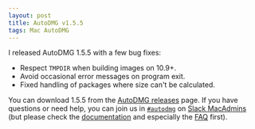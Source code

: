 ```yaml
---
layout: post
title: AutoDMG v1.5.5
tags: Mac AutoDMG
---
```


I released AutoDMG 1.5.5 with a few bug fixes:

* Respect `TMPDIR` when building images on 10.9+.
* Avoid occasional error messages on program exit.
* Fixed handling of packages where size can't be calculated.

You can download 1.5.5 from the [AutoDMG releases](https://github.com/MagerValp/AutoDMG/releases) page. If you have questions or need help, you can join us in [`#autodmg`](https://macadmins.slack.com/archives/autodmg) on [Slack MacAdmins](http://macadmins.org) (but please check the [documentation](https://github.com/MagerValp/AutoDMG/wiki) and especially the [FAQ](https://github.com/MagerValp/AutoDMG/wiki/FAQ) first).
